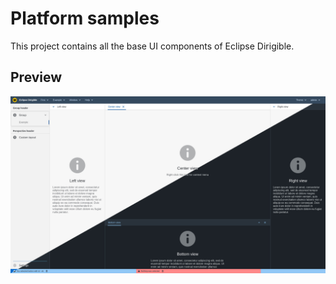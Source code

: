 # Platform samples

This project contains all the base UI components of Eclipse Dirigible.

## Preview

![Preview](preview.jpg?raw=true)